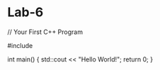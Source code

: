 # Lab-6
// Your First C++ Program

#include <iostream>

int main() {
    std::cout << "Hello World!";
    return 0;
}
